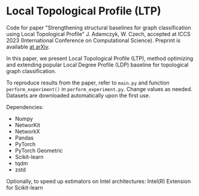 # Local Topological Profile (LTP)

Code for paper "Strengthening structural baselines for graph classification using Local Topological Profile" J. Adamczyk, W. Czech, accepted at ICCS 2023 (International Conference on Computational Science). Preprint is available [at arXiv](https://arxiv.org/abs/2305.00724).

In this paper, we present Local Topological Profile (LTP), method optimizing and extending popular Local Degree Profile (LDP) baseline for topological graph classification.

To reproduce results from the paper, refer to `main.py` and function `perform_experiment()` in `perform_experiment.py`. Change values as needed. Datasets are downloaded automatically upon the first use.

Dependencies:
- Numpy
- NetworKit
- NetworkX
- Pandas
- PyTorch
- PyTorch Geometric
- Scikit-learn
- tqdm
- zstd

Optionally, to speed up estimators on Intel architectures: Intel(R) Extension for Scikit-learn
